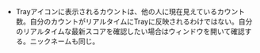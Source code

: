 - Trayアイコンに表示されるカウントは、他の人に現在見えているカウント数。自分のカウントがリアルタイムにTrayに反映されるわけではない。自分のリアルタイムな最新スコアを確認したい場合はウィンドウを開いて確認する。ニックネームも同じ。
